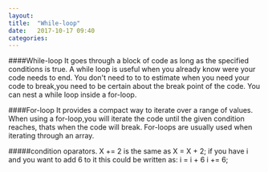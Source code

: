 ```yaml
---
layout: 
title:  "While-loop"
date:   2017-10-17 09:40
categories: 
---
```

####While-loop
It goes through a block of code as long as the specified conditions is true.
A while loop is useful when you already know were your code needs to end.
You don't need to to to estimate when you need your code to break,you need to be certain about the break point of the code.
You can nest a while loop inside a for-loop.

####For-loop
It provides a compact way to iterate over a range of values.
When using a for-loop,you will iterate the code until the given condition reaches, thats when the code will break.
For-loops are usually used when iterating through an array.

#####condition oparators.
X += 2 is the same as X = X + 2;
if you have i and  you want to add 6 to it this could be written as:
i = i + 6
i += 6;
